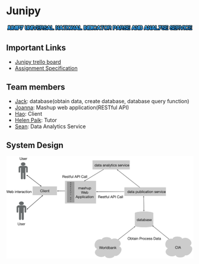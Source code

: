 # Junipy

![**J**unipy **u**niversal **n**ational **i**ndicator **p**arse and anal**y**se service](./documentation/title.png)


## Important Links

- [Junipy trello board](https://trello.com/b/BLktTIOc/junipy)
- [Assignment Specification](https://webcms3.cse.unsw.edu.au/COMP9321/18s1/resources/16378)

## Team members

- [Jack](https://webcms3.cse.unsw.edu.au/users/z5129432): database(obtain data, create database, database query function)
- [Joanna](https://webcms3.cse.unsw.edu.au/users/z5172461): Mashup web application(RESTful API)
- [Hao](https://webcms3.cse.unsw.edu.au/users/z5102511): Client
- [Helen Paik](https://webcms3.cse.unsw.edu.au/users/z2181240): Tutor
- [Sean](https://webcms3.cse.unsw.edu.au/users/z5090071): Data Analytics Service

## System Design

![](./documentation/system_design.jpg)
